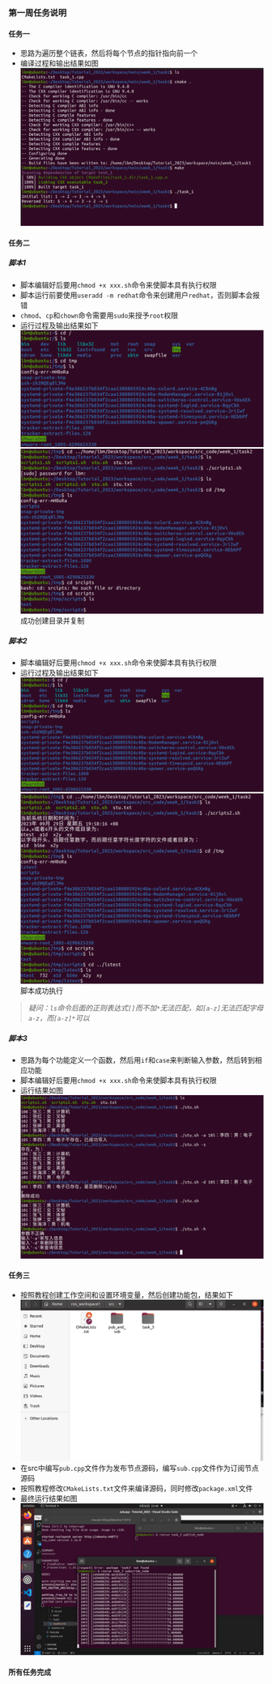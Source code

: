 ### 第一周任务说明
#### 任务一
+ 思路为遍历整个链表，然后将每个节点的指针指向前一个
+ 编译过程和输出结果如图
 ![输出结果](./../../image/week_1/image_1.png
 )

 #### 任务二
 ##### 脚本1
+ 脚本编辑好后要用```chmod +x xxx.sh```命令来使脚本具有执行权限
+ 脚本运行前要使用```useradd -m redhat```命令来创建用户```redhat```，否则脚本会报错
+ ```chmod```、```cp```和```chown```命令需要用```sudo```来授予```root```权限
+ 运行过程及输出结果如下
![Alt text](./../../image/week_1/image_2_1-1.png)
![Alt text](./../../image/week_1/image_2_1-2.png)
成功创建目录并复制

##### 脚本2
+ 脚本编辑好后要用```chmod +x xxx.sh```命令来使脚本具有执行权限
+ 运行过程及输出结果如下
![Alt text](./../../image/week_1/image_2_2-1.png)
![Alt text](./../../image/week_1/image_2_2-2.png)
脚本成功执行
>*疑问：```ls```命令后面的正则表达式```[]```而不加```*```无法匹配，如```[a-z]```无法匹配字母```a-z```，而```[a-z]*```可以*
  
##### 脚本3
+ 思路为每个功能定义一个函数，然后用```if```和```case```来判断输入参数，然后转到相应功能
+ 脚本编辑好后要用```chmod +x xxx.sh```命令来使脚本具有执行权限
+ 运行结果如图
![Alt text](./../../image/week_1/image_2_3.png)

#### 任务三
+ 按照教程创建工作空间和设置环境变量，然后创建功能包，结果如下
![Alt text](./../../image/week_1/image_3_1.png)
+ 在src中编写```pub.cpp```文件作为发布节点源码，编写```sub.cpp```文件作为订阅节点源码
+ 按照教程修改```CMakeLists.txt```文件来编译源码，同时修改```package.xml```文件
+ 最终运行结果如图
  ![Alt text](./../../image/week_1/image_3_2.png)

#### 所有任务完成